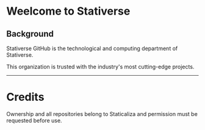 # Weelcome to Stativerse

## Background

Stativerse GitHub is the technological and computing department of Stativerse.

This organization is trusted with the industry's most cutting-edge projects.

---

# Credits

Ownership and all repositories belong to Staticaliza and permission must be requested before use.
